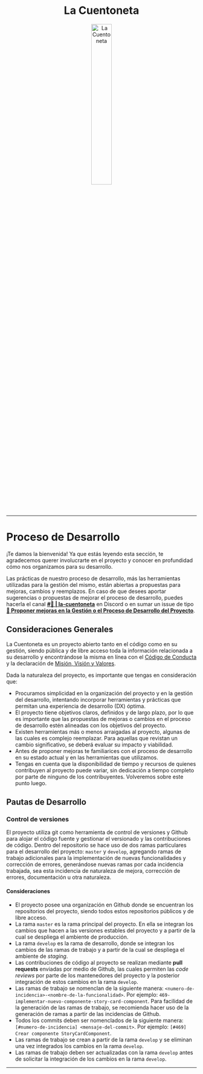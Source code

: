 <div align="center" width="100%">
    <h1>La Cuentoneta</h1>
    <picture>
        <source media="(prefers-color-scheme: dark)" srcset="https://github.com/rolivencia/cuentoneta/assets/32349705/b0ea0659-3c9d-4c4f-9d14-ab60d50dd832">
        <img width="33%" alt="La Cuentoneta" src="https://github.com/rolivencia/cuentoneta/assets/32349705/b0ea0659-3c9d-4c4f-9d14-ab60d50dd832">
    </picture>
</div>

---

# Proceso de Desarrollo

¡Te damos la bienvenida! Ya que estás leyendo esta sección, te agradecemos querer involucrarte en el proyecto y conocer en profundidad cómo nos organizamos para su desarrollo.

Las prácticas de nuestro proceso de desarrollo, más las herramientas utilizadas para la gestión del mismo, están
abiertas a propuestas para mejoras, cambios y reemplazos. En caso de que desees aportar sugerencias o propuestas de mejorar el proceso de desarrollo, puedes hacerla el canal **[**#🚐 | la-cuentoneta**][dc-channel]** en Discord o en sumar un issue de tipo **[💼 Proponer mejoras en la Gestión o el Proceso de Desarrollo del Proyecto](https://github.com/cuentoneta/cuentoneta/issues/new/choose)**.

## Consideraciones Generales

La Cuentoneta es un proyecto abierto tanto en el código como en su gestión, siendo pública y de libre acceso toda la
información relacionada a su desarrollo y encontrándose la misma en línea con el [Código de Conducta](doc-code_of_conduct) y la declaración de [Misión, Visión y Valores](doc-mmv).

Dada la naturaleza del proyecto, es importante que tengas en consideración que:

- Procuramos simplicidad en la organización del proyecto y en la gestión del desarrollo, intentando incorporar
  herramientas y prácticas que permitan una experiencia de desarrollo (DX) óptima.
- El proyecto tiene objetivos claros, definidos y de largo plazo, por lo que es importante que las propuestas de mejoras o cambios en el proceso de desarrollo estén alineadas con los objetivos del proyecto.
- Existen herramientas más o menos arraigadas al proyecto, algunas de las cuales es complejo reemplazar. Para aquellas que revistan un cambio significativo, se deberá evaluar su impacto y viabilidad.
- Antes de proponer mejoras te familiarices con el proceso de desarrollo en su estado actual y en las herramientas que utilizamos.
- Tengas en cuenta que la disponibilidad de tiempo y recursos de quienes contribuyen al proyecto puede variar, sin
  dedicación a tiempo completo por parte de ninguno de los contribuyentes. Volveremos sobre este punto luego.

## Pautas de Desarrollo

### Control de versiones

El proyecto utiliza git como herramienta de control de versiones y Github para alojar el código fuente y gestionar
el versionado y las contribuciones de código. Dentro del repositorio se hace uso de dos ramas particulares para el
desarrollo del
proyecto:
`master` y `develop`,
agregando ramas de trabajo adicionales para la implementación de nuevas funcionalidades y corrección de errores,
generándose
nuevas ramas por cada incidencia trabajada, sea esta incidencia de naturaleza de mejora, corrección de errores,
documentación u otra naturaleza.

#### Consideraciones

- El proyecto posee una organización en Github donde se encuentran los repositorios del proyecto, siendo todos estos
  repositorios públicos y de libre acceso.
- La rama `master` es la rama principal del proyecto. En ella se integran los cambios que hacen a las versiones estables del proyecto y a partir de la cual se despliega el ambiente de producción.
- La rama `develop` es la rama de desarrollo, donde se integran los cambios de las ramas de trabajo y a partir de la
  cual se despliega el ambiente de _staging_.
- Las contribuciones de código al proyecto se realizan mediante **pull requests** enviadas por medio de Github, las cuales permiten las _code reviews_ por parte de los mantenedores del proyecto y la posterior integración de estos cambios en la rama `develop`.
- Las ramas de trabajo se nomenclan de la siguiente manera: `<numero-de-incidencia>-<nombre-de-la-funcionalidad>`.
  Por ejemplo: `469-implementar-nuevo-componente-story-card-component`. Para facilidad de la generación de las ramas
  de trabajo, se recomienda hacer uso de la generación de ramas a partir de las incidencias de Github.
- Todos los commits deben ser nomenclados de la siguiente manera: `[#numero-de-incidencia] <mensaje-del-commit>`.
  Por ejemplo: `[#469] Crear componente StoryCardComponent`.
- Las ramas de trabajo se crean a partir de la rama `develop` y se eliminan una vez integrados los cambios en la rama `develop`.
- Las ramas de trabajo deben ser actualizadas con la rama `develop` antes de solicitar la integración de los cambios en la rama `develop`.

---

[dc-channel]: https://discord.com/channels/594363964499165194/1109220285841944586
[github-issues-tutorial]: https://docs.github.com/es/issues/tracking-your-work-with-issues/creating-an-issue
[crear-issue-cuentoneta]: https://github.com/rolivencia/cuentoneta/issues/new/choose
[feature-request-template]: https://github.com/rolivencia/cuentoneta/issues/new?assignees=&labels=%F0%9F%8F%8E%EF%B8%8F+mejora&projects=&template=feature.yml
[bug-report-template]: https://github.com/rolivencia/cuentoneta/issues/new?assignees=&labels=%F0%9F%A6%9F+bug&projects=&template=bug_report.yml
[doc-]: https://github.com/cuentoneta/cuentoneta/blob/develop/CODE_OF_CONDUCT.md
[doc-mvv]: https://github.com/cuentoneta/cuentoneta/blob/develop/MVV.md
